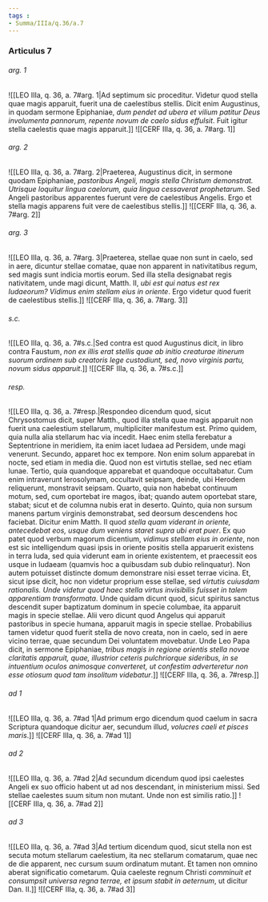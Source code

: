 ```yaml
---
tags : 
- Summa/IIIa/q.36/a.7
---
```


### Articulus 7

###### arg. 1
![[LEO IIIa, q. 36, a. 7#arg. 1|Ad septimum sic proceditur. Videtur quod stella quae magis apparuit, fuerit una de caelestibus stellis. Dicit enim Augustinus, in quodam sermone Epiphaniae, *dum pendet ad ubera et vilium patitur Deus involumenta pannorum, repente novum de caelo sidus effulsit*. Fuit igitur stella caelestis quae magis apparuit.]]
![[CERF IIIa, q. 36, a. 7#arg. 1]]

###### arg. 2
![[LEO IIIa, q. 36, a. 7#arg. 2|Praeterea, Augustinus dicit, in sermone quodam Epiphaniae, *pastoribus Angeli, magis stella Christum demonstrat. Utrisque loquitur lingua caelorum, quia lingua cessaverat prophetarum*. Sed Angeli pastoribus apparentes fuerunt vere de caelestibus Angelis. Ergo et stella magis apparens fuit vere de caelestibus stellis.]]
![[CERF IIIa, q. 36, a. 7#arg. 2]]

###### arg. 3
![[LEO IIIa, q. 36, a. 7#arg. 3|Praeterea, stellae quae non sunt in caelo, sed in aere, dicuntur stellae comatae, quae non apparent in nativitatibus regum, sed magis sunt indicia mortis eorum. Sed illa stella designabat regis nativitatem, unde magi dicunt, Matth. II, *ubi est qui natus est rex Iudaeorum? Vidimus enim stellam eius in oriente*. Ergo videtur quod fuerit de caelestibus stellis.]]
![[CERF IIIa, q. 36, a. 7#arg. 3]]

###### s.c.
![[LEO IIIa, q. 36, a. 7#s.c.|Sed contra est quod Augustinus dicit, in libro contra Faustum, *non ex illis erat stellis quae ab initio creaturae itinerum suorum ordinem sub creatoris lege custodiunt, sed, novo virginis partu, novum sidus apparuit*.]]
![[CERF IIIa, q. 36, a. 7#s.c.]]

###### resp.
![[LEO IIIa, q. 36, a. 7#resp.|Respondeo dicendum quod, sicut Chrysostomus dicit, super Matth., quod illa stella quae magis apparuit non fuerit una caelestium stellarum, multipliciter manifestum est. Primo quidem, quia nulla alia stellarum hac via incedit. Haec enim stella ferebatur a Septentrione in meridiem, ita enim iacet Iudaea ad Persidem, unde magi venerunt. Secundo, apparet hoc ex tempore. Non enim solum apparebat in nocte, sed etiam in media die. Quod non est virtutis stellae, sed nec etiam lunae. Tertio, quia quandoque apparebat et quandoque occultabatur. Cum enim intraverunt Ierosolymam, occultavit seipsam, deinde, ubi Herodem reliquerunt, monstravit seipsam. Quarto, quia non habebat continuum motum, sed, cum oportebat ire magos, ibat; quando autem oportebat stare, stabat; sicut et de columna nubis erat in deserto. Quinto, quia non sursum manens partum virginis demonstrabat, sed deorsum descendens hoc faciebat. Dicitur enim Matth. II quod *stella quam viderant in oriente, antecedebat eos, usque dum veniens staret supra ubi erat puer*. Ex quo patet quod verbum magorum dicentium, *vidimus stellam eius in oriente*, non est sic intelligendum quasi ipsis in oriente positis stella apparuerit existens in terra Iuda, sed quia viderunt eam in oriente existentem, et praecessit eos usque in Iudaeam (quamvis hoc a quibusdam sub dubio relinquatur). Non autem potuisset distincte domum demonstrare nisi esset terrae vicina. Et, sicut ipse dicit, hoc non videtur proprium esse stellae, sed *virtutis cuiusdam rationalis. Unde videtur quod haec stella virtus invisibilis fuisset in talem apparentiam transformata*. Unde quidam dicunt quod, sicut spiritus sanctus descendit super baptizatum dominum in specie columbae, ita apparuit magis in specie stellae. Alii vero dicunt quod Angelus qui apparuit pastoribus in specie humana, apparuit magis in specie stellae. Probabilius tamen videtur quod fuerit stella de novo creata, non in caelo, sed in aere vicino terrae, quae secundum Dei voluntatem movebatur. Unde Leo Papa dicit, in sermone Epiphaniae, *tribus magis in regione orientis stella novae claritatis apparuit, quae, illustrior ceteris pulchriorque sideribus, in se intuentium oculos animosque converteret, ut confestim adverteretur non esse otiosum quod tam insolitum videbatur*.]]
![[CERF IIIa, q. 36, a. 7#resp.]]

###### ad 1
![[LEO IIIa, q. 36, a. 7#ad 1|Ad primum ergo dicendum quod caelum in sacra Scriptura quandoque dicitur aer, secundum illud, *volucres caeli et pisces maris*.]]
![[CERF IIIa, q. 36, a. 7#ad 1]]

###### ad 2
![[LEO IIIa, q. 36, a. 7#ad 2|Ad secundum dicendum quod ipsi caelestes Angeli ex suo officio habent ut ad nos descendant, in ministerium missi. Sed stellae caelestes suum situm non mutant. Unde non est similis ratio.]]
![[CERF IIIa, q. 36, a. 7#ad 2]]

###### ad 3
![[LEO IIIa, q. 36, a. 7#ad 3|Ad tertium dicendum quod, sicut stella non est secuta motum stellarum caelestium, ita nec stellarum comatarum, quae nec de die apparent, nec cursum suum ordinatum mutant. Et tamen non omnino aberat significatio cometarum. Quia caeleste regnum Christi *comminuit et consumpsit universa regna terrae, et ipsum stabit in aeternum*, ut dicitur Dan. II.]]
![[CERF IIIa, q. 36, a. 7#ad 3]]

